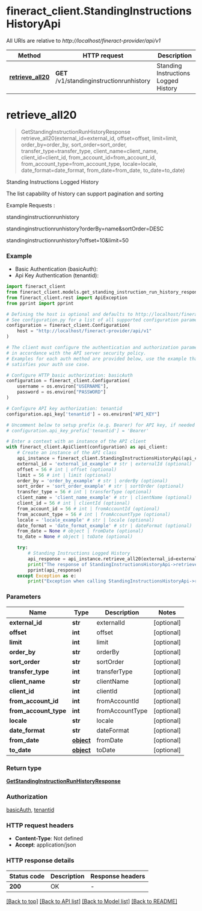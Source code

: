 # fineract_client.StandingInstructionsHistoryApi

All URIs are relative to *http://localhost/fineract-provider/api/v1*

Method | HTTP request | Description
------------- | ------------- | -------------
[**retrieve_all20**](StandingInstructionsHistoryApi.md#retrieve_all20) | **GET** /v1/standinginstructionrunhistory | Standing Instructions Logged History


# **retrieve_all20**
> GetStandingInstructionRunHistoryResponse retrieve_all20(external_id=external_id, offset=offset, limit=limit, order_by=order_by, sort_order=sort_order, transfer_type=transfer_type, client_name=client_name, client_id=client_id, from_account_id=from_account_id, from_account_type=from_account_type, locale=locale, date_format=date_format, from_date=from_date, to_date=to_date)

Standing Instructions Logged History

The list capability of history can support pagination and sorting 

Example Requests :

standinginstructionrunhistory

standinginstructionrunhistory?orderBy=name&sortOrder=DESC

standinginstructionrunhistory?offset=10&limit=50

### Example

* Basic Authentication (basicAuth):
* Api Key Authentication (tenantid):

```python
import fineract_client
from fineract_client.models.get_standing_instruction_run_history_response import GetStandingInstructionRunHistoryResponse
from fineract_client.rest import ApiException
from pprint import pprint

# Defining the host is optional and defaults to http://localhost/fineract-provider/api/v1
# See configuration.py for a list of all supported configuration parameters.
configuration = fineract_client.Configuration(
    host = "http://localhost/fineract-provider/api/v1"
)

# The client must configure the authentication and authorization parameters
# in accordance with the API server security policy.
# Examples for each auth method are provided below, use the example that
# satisfies your auth use case.

# Configure HTTP basic authorization: basicAuth
configuration = fineract_client.Configuration(
    username = os.environ["USERNAME"],
    password = os.environ["PASSWORD"]
)

# Configure API key authorization: tenantid
configuration.api_key['tenantid'] = os.environ["API_KEY"]

# Uncomment below to setup prefix (e.g. Bearer) for API key, if needed
# configuration.api_key_prefix['tenantid'] = 'Bearer'

# Enter a context with an instance of the API client
with fineract_client.ApiClient(configuration) as api_client:
    # Create an instance of the API class
    api_instance = fineract_client.StandingInstructionsHistoryApi(api_client)
    external_id = 'external_id_example' # str | externalId (optional)
    offset = 56 # int | offset (optional)
    limit = 56 # int | limit (optional)
    order_by = 'order_by_example' # str | orderBy (optional)
    sort_order = 'sort_order_example' # str | sortOrder (optional)
    transfer_type = 56 # int | transferType (optional)
    client_name = 'client_name_example' # str | clientName (optional)
    client_id = 56 # int | clientId (optional)
    from_account_id = 56 # int | fromAccountId (optional)
    from_account_type = 56 # int | fromAccountType (optional)
    locale = 'locale_example' # str | locale (optional)
    date_format = 'date_format_example' # str | dateFormat (optional)
    from_date = None # object | fromDate (optional)
    to_date = None # object | toDate (optional)

    try:
        # Standing Instructions Logged History
        api_response = api_instance.retrieve_all20(external_id=external_id, offset=offset, limit=limit, order_by=order_by, sort_order=sort_order, transfer_type=transfer_type, client_name=client_name, client_id=client_id, from_account_id=from_account_id, from_account_type=from_account_type, locale=locale, date_format=date_format, from_date=from_date, to_date=to_date)
        print("The response of StandingInstructionsHistoryApi->retrieve_all20:\n")
        pprint(api_response)
    except Exception as e:
        print("Exception when calling StandingInstructionsHistoryApi->retrieve_all20: %s\n" % e)
```



### Parameters


Name | Type | Description  | Notes
------------- | ------------- | ------------- | -------------
 **external_id** | **str**| externalId | [optional] 
 **offset** | **int**| offset | [optional] 
 **limit** | **int**| limit | [optional] 
 **order_by** | **str**| orderBy | [optional] 
 **sort_order** | **str**| sortOrder | [optional] 
 **transfer_type** | **int**| transferType | [optional] 
 **client_name** | **str**| clientName | [optional] 
 **client_id** | **int**| clientId | [optional] 
 **from_account_id** | **int**| fromAccountId | [optional] 
 **from_account_type** | **int**| fromAccountType | [optional] 
 **locale** | **str**| locale | [optional] 
 **date_format** | **str**| dateFormat | [optional] 
 **from_date** | [**object**](.md)| fromDate | [optional] 
 **to_date** | [**object**](.md)| toDate | [optional] 

### Return type

[**GetStandingInstructionRunHistoryResponse**](GetStandingInstructionRunHistoryResponse.md)

### Authorization

[basicAuth](../README.md#basicAuth), [tenantid](../README.md#tenantid)

### HTTP request headers

 - **Content-Type**: Not defined
 - **Accept**: application/json

### HTTP response details

| Status code | Description | Response headers |
|-------------|-------------|------------------|
**200** | OK |  -  |

[[Back to top]](#) [[Back to API list]](../README.md#documentation-for-api-endpoints) [[Back to Model list]](../README.md#documentation-for-models) [[Back to README]](../README.md)

